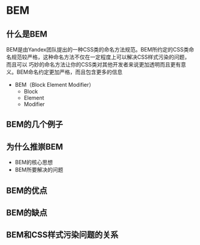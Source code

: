 # BEM

## 什么是BEM
BEM是由Yandex团队提出的一种CSS类的命名方法规范。BEM所约定的CSS类命名规范较严格，这种命名方法不仅在一定程度上可以解决CSS样式污染的问题，而且可以
巧妙的命名方法让你的CSS类对其他开发者来说更加透明而且更有意义。BEM命名约定更加严格，而且包含更多的信息
* BEM（Block Element Modifier）
  * Block
  * Element
  * Modifier
## BEM的几个例子

## 为什么推崇BEM
* BEM的核心思想
* BEM所要解决的问题

## BEM的优点

## BEM的缺点

## BEM和CSS样式污染问题的关系

